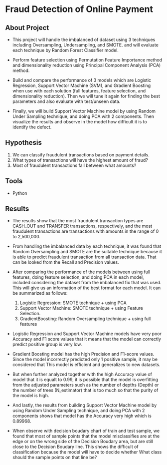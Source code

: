 # Fraud Detection of Online Payment


## About Project
* This project will handle the imbalanced of dataset using 3 techniques including Oversampling, Undersampling, and SMOTE. and will evaluate each technique by Random Forest Classifier model.

* Perform feature selection using Permutation Feature Importance method and dimensionality reduction using Principal Component Analysis (PCA) method.

* Build and compare the performance of 3 models which are Logistic Regression, Support Vector Machine (SVM), and Gradient Boosting when use with each solution (full features, feature selection, and dimensionality reduction). Then we will tune it again for finding the best parameters and also evaluate with test/unseen data.

* Finally, we will build Support Vector Machine model by using Random Under Sampling technique, and doing PCA with 2 components. Then visualize the results and observe in the model how difficult it is to identify the defect.


## Hypothesis 
1. We can classify fraudulent transactions based on payment details.
2. What types of transactions will have the highest amount of fraud?
3. Most of fraudulent transactions fall between what amounts?


## Tools 
* Python


## Results
* The results show that the most fraudulent transaction types are CASH_OUT and TRANSFER transactions, respectively, and the most fraudulent transactions are transactions with amounts in the range of 0 to 2,500,000.

* From handling the imbalanced data by each technique, it was found that Random Oversampling and SMOTE are the suitable technique because it is able to predict fraudulent transaction from all transaction data. That can be looked from the Recall and Precision values.

* After comparing the performance of the models between using full features, doing feature selection, and doing PCA in each model, included considering the dataset from the imbalanced fix that was used. This will give us an information of ​​the best format for each model. It can be summarized as follows:

    1. Logistic Regression: SMOTE technique + using PCA
    2. Support Vector Machine: SMOTE technique + using Feature Selection.
    3. GradientBoosting: Random Oversampling technique + using full features

* Logistic Regression and Support Vector Machine models have very poor Accuracy and F1 score values that it means that the model can correctly predict positive group is very low.

* Gradient Boosting model has the high Precision and F1-score values. Since the model incorrectly predicted only 1 positive sample, it may be considered that This model is efficient and generalizes to new datasets. 

* But when further analyzed together with the high Accuracy value of model that it is equalt to 0.99, it is possible that the model is overfitting from the adjusted parameters such as the number of depths (Depth) or the number of trees (N_estimator) that is too much so that the purity of the model is high.

* And lastly, the results from building Support Vector Machine model by using Random Under Sampling technique, and doing PCA with 2 components shows that model has the Accuracy very high which is 0.89968. 

* When observe with decision boudary chart of train and test sample, we found that most of sample points that the model misclassifies are at the edge or on the wrong side of the Decision Boudary area, but are still close to the Decision Boudary line. This shows the difficult of classification because the model will have to decide whether What class should the sample points on that line be? 